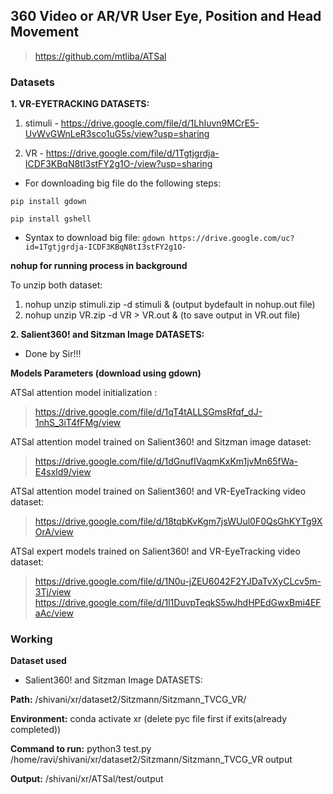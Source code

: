  ## **360 Video or AR/VR User Eye, Position and Head Movement**
>https://github.com/mtliba/ATSal

### **Datasets**

**1. VR-EYETRACKING DATASETS:**
1. stimuli - https://drive.google.com/file/d/1LhIuvn9MCrE5-UvWvGWnLeR3sco1uG5s/view?usp=sharing 

2. VR - https://drive.google.com/file/d/1Tgtjgrdja-ICDF3KBqN8tI3stFY2g1O-/view?usp=sharing

- For downloading big file do the following steps:

`pip install gdown`

`pip install gshell`

- Syntax to download big file: `gdown https://drive.google.com/uc?id=1Tgtjgrdja-ICDF3KBqN8tI3stFY2g1O-`

**nohup for running process in background**

To unzip both dataset: 
1. nohup unzip stimuli.zip -d stimuli & (output bydefault in nohup.out file)
2. nohup unzip VR.zip -d VR > VR.out & (to save output in VR.out file)

**2. Salient360! and Sitzman Image DATASETS:**

- Done by Sir!!!

**Models Parameters (download using gdown)**

ATSal attention model initialization :
>https://drive.google.com/file/d/1qT4tALLSGmsRfqf_dJ-1nhS_3iT4fFMg/view

ATSal attention model trained on Salient360! and Sitzman image dataset:
>https://drive.google.com/file/d/1dGnufIVaqmKxKm1jvMn65fWa-E4sxld9/view

ATSal attention model trained on Salient360! and VR-EyeTracking video dataset:
>https://drive.google.com/file/d/18tqbKvKgm7jsWUul0F0QsGhKYTg9XOrA/view

ATSal expert models trained on Salient360! and VR-EyeTracking video dataset:
>https://drive.google.com/file/d/1N0u-jZEU6042F2YJDaTvXyCLcv5m-3Tj/view
>https://drive.google.com/file/d/1l1DuvpTeqkS5wJhdHPEdGwxBmi4EFaAc/view

### **Working**

**Dataset used**

- Salient360! and Sitzman Image DATASETS:

**Path:** /shivani/xr/dataset2/Sitzmann/Sitzmann_TVCG_VR/

**Environment:** conda activate xr
(delete pyc file first if exits(already completed))

**Command to run:** python3 test.py /home/ravi/shivani/xr/dataset2/Sitzmann/Sitzmann_TVCG_VR output

**Output:** /shivani/xr/ATSal/test/output

